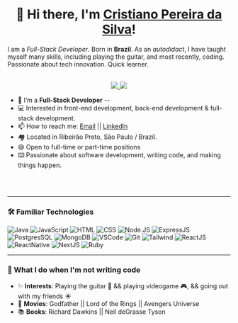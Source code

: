 <!--
**snlaight/snlaight** is a ✨ _special_ ✨ repository because its `README.md` (this file) appears on your GitHub profile.
 -->
 <h1 align="center">👋 Hi there, I'm <a href="https://github.com/cristianoprogramador">Cristiano Pereira da Silva</a>!</h1> 
I am a <i>Full-Stack Developer</i>. Born in <strong>Brazil</strong>. As an <i>autodidact</i>, I have taught myself many skills, including playing the guitar, and most recently, coding. Passionate about tech innovation. Quick learner. 
<!-- https://shields.io/ -->
<p align="center"><br/>
 <a href="https://www.linkedin.com/in/cristiano-pereira-da-silva-bb991a124/">
  <img src="https://img.shields.io/badge/LinkedIn-0077B5?style=for-the-badge&logo=linkedin&logoColor=white">
 </a>
 <a href="https://cristianosilvadev.com/">
  <img src="https://img.shields.io/badge/website-000000?style=for-the-badge&logo=About.me&logoColor=white">
 </a>
</p>

- 📄   I’m a **Full-Stack Developer** --
- 💻   Interested in front-end development, back-end development & full-stack development. 
- 📫   How to reach me: [Email](mailto:cristiano_own@hotmail.com.br "cristiano@hotmail.com.br") || [LinkedIn](https://www.linkedin.com/in/cristiano-pereira-da-silva-bb991a124/ "cristiano-silva")
- 🏘  Located in Ribeirão Preto, São Paulo / Brazil.
- 😄   Open to full-time or part-time positions 
- ⌨️  Passionate about software development, writing code, and making things happen.
<br>



<br>

---


### 🛠️ Familiar Technologies
![Java](https://img.shields.io/badge/-Java-black?style=round-square&logo=java)
![JavaScript](https://img.shields.io/badge/-JavaScript-black?style=round-square&logo=javascript)
![HTML](https://img.shields.io/badge/-HTML5-black?style=round-square&logo=html5)
![CSS](https://img.shields.io/badge/-CSS3-black?style=round-square&logo=css3)
![Node.JS](https://img.shields.io/badge/-Node.js-black?style=round-square&logo=node.js&logoColor=green)
![ExpressJS](https://img.shields.io/badge/-Express-black?style=round-square&logo=express&logoColor=white)
![PostgresSQL](https://img.shields.io/badge/-SQL-black?style=round-square&logo=postgresql&logoColor=blue)
![MongoDB](https://img.shields.io/badge/-MongoDB-black?style=round-square&logo=mongodb&logoColor=green)
![VSCode](https://img.shields.io/badge/-VSCode-black?style=round-square&logo=visualstudiocode&logoColor=blue)
![Git](https://img.shields.io/badge/-Git-black?style=round-square&logo=git)
![Tailwind](https://img.shields.io/badge/-Tailwind-black?style=round-square&logo=tailwindcss&logoColor=blue)
![ReactJS](https://img.shields.io/badge/-ReactJs-000000?logo=react)
![ReactNative](https://img.shields.io/badge/-ReactNative-000000?logo=react)
![NextJS](https://img.shields.io/badge/-NextJS-black?style=round-square&logo=next.js&logoColor=white)
![Ruby](https://img.shields.io/badge/-Ruby-darkred)


---

### 🧔 What I do when I'm not writing code
- ✨ **Interests**: Playing the guitar 🎸 && playing videogame 🎮, && going out with my friends ☀️
- 🎥 **Movies**: Godfather || Lord of the Rings || Avengers Universe
- 📚 **Books**: Richard Dawkins || Neil deGrasse Tyson
